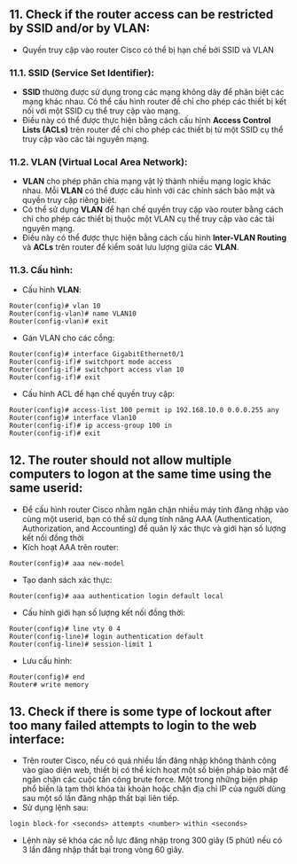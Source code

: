 ## 11. Check if the router access can be restricted by SSID and/or by VLAN: 
- Quyền truy cập vào router Cisco có thể bị hạn chế bởi SSID và VLAN
### 11.1. SSID (Service Set Identifier):
- **SSID** thường được sử dụng trong các mạng không dây để phân biệt các mạng khác nhau. Có thể cấu hình router để chỉ cho phép các thiết bị kết nối với một SSID cụ thể truy cập vào mạng.
- Điều này có thể được thực hiện bằng cách cấu hình **Access Control Lists (ACLs)** trên router để chỉ cho phép các thiết bị từ một SSID cụ thể truy cập vào các tài nguyên mạng.
### 11.2. VLAN (Virtual Local Area Network):
- **VLAN** cho phép phân chia mạng vật lý thành nhiều mạng logic khác nhau. Mỗi **VLAN** có thể được cấu hình với các chính sách bảo mật và quyền truy cập riêng biệt.
- Có thể sử dụng **VLAN** để hạn chế quyền truy cập vào router bằng cách chỉ cho phép các thiết bị thuộc một VLAN cụ thể truy cập vào các tài nguyên mạng.
- Điều này có thể được thực hiện bằng cách cấu hình **Inter-VLAN Routing** và **ACLs** trên router để kiểm soát lưu lượng giữa các **VLAN**.

### 11.3. Cấu hình:
- Cấu hình **VLAN**:
```
Router(config)# vlan 10
Router(config-vlan)# name VLAN10
Router(config-vlan)# exit
```
- Gán VLAN cho các cổng:
```
Router(config)# interface GigabitEthernet0/1
Router(config-if)# switchport mode access
Router(config-if)# switchport access vlan 10
Router(config-if)# exit
```
- Cấu hình ACL để hạn chế quyền truy cập:
```
Router(config)# access-list 100 permit ip 192.168.10.0 0.0.0.255 any
Router(config)# interface Vlan10
Router(config-if)# ip access-group 100 in
Router(config-if)# exit
```

## 12. The router should not allow multiple computers to logon at the same time using the same userid:
- Để cấu hình router Cisco nhằm ngăn chặn nhiều máy tính đăng nhập vào cùng một userid, bạn có thể sử dụng tính năng AAA (Authentication, Authorization, and Accounting) để quản lý xác thực và giới hạn số lượng kết nối đồng thời
- Kích hoạt AAA trên router:
```
Router(config)# aaa new-model
```
- Tạo danh sách xác thực:
```
Router(config)# aaa authentication login default local
```
- Cấu hình giới hạn số lượng kết nối đồng thời:
```
Router(config)# line vty 0 4
Router(config-line)# login authentication default
Router(config-line)# session-limit 1
```
- Lưu cấu hình:
```
Router(config)# end
Router# write memory
```

## 13. Check if there is some type of lockout after too many failed attempts to login to the web interface:
- Trên router Cisco, nếu có quá nhiều lần đăng nhập không thành công vào giao diện web, thiết bị có thể kích hoạt một số biện pháp bảo mật để ngăn chặn các cuộc tấn công brute force. Một trong những biện pháp phổ biến là tạm thời khóa tài khoản hoặc chặn địa chỉ IP của người dùng sau một số lần đăng nhập thất bại liên tiếp.
- Sử dụng lệnh sau:
```
login block-for <seconds> attempts <number> within <seconds>
```
- Lệnh này sẽ khóa các nỗ lực đăng nhập trong 300 giây (5 phút) nếu có 3 lần đăng nhập thất bại trong vòng 60 giây.
